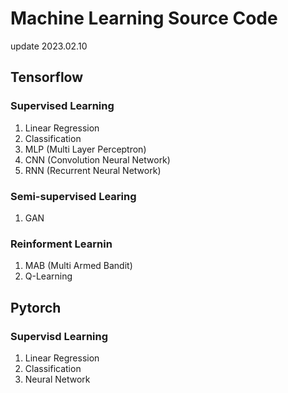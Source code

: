 # Machine Learning Source Code

update 2023.02.10

## Tensorflow

### Supervised Learning

1. Linear Regression
2. Classification
3. MLP (Multi Layer Perceptron)
4. CNN (Convolution Neural Network)
5. RNN (Recurrent Neural Network)

### Semi-supervised Learing

1. GAN

### Reinforment Learnin

1. MAB (Multi Armed Bandit)
2. Q-Learning

## Pytorch

### Supervisd Learning

1. Linear Regression
2. Classification
3. Neural Network
